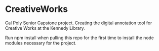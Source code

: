 # CreativeWorks
Cal Poly Senior Capstone project. Creating the digital annotation tool for Creative Works at the Kennedy Library.

Run npm install when pulling this repo for the first time to install the node modules necessary for the project.

